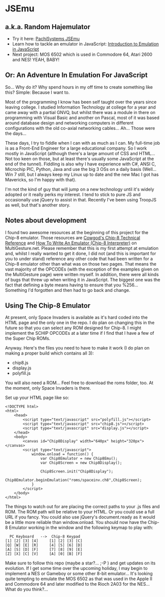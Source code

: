 JSEmu
=====
a.k.a. Random Hajemulator
-------------------------

* Try it here: [PachiSystems JSEmu](http://PachiSystems.com/JSEmu/chip8.html)
* Learn how to tackle an emulator in JavaScript: [Introduction to Emulation in JavaScript](http://PachiSystems.com/how-to-write-an-emulator-in-javascript/)
* Next project: MOS 6502 which is used in Commodore 64, Atari 2600 and NES! YEAH, BABY!

Or: An Adventure In Emulation For JavaScript
--------------------------------------------

So... Why do it? Why spend hours in my off time to create something like this? Simple: Because I want to.

Most of the programming I know has been self taught over the years since leaving college. I studied Information
Technology at college for a year and came away with a partial GNVQ, but whilst there was a module in there on
programming with Visual Basic and another on Pascal, most of it was based around database design and networking
computers in different configurations with the old co-axial networking cables... Ah... Those were the days...

These days, I try to fiddle when I can with as much as I can. My full-time job is as a Front-End Engineer for a large
educational company. So I work mostly in JavaScript (although there's a large amount of CSS and HTML... Not too keen on
those, but at least there's usually some JavaScript at the end of the tunnel). Fiddling is also why I have experience
with C#, ANSI C, Microchip PIC, Python, Java and use the big 3 OSs on a daily basis (Well... Win 7 still, but I always
keep my Linux up to date and the new Mac I got has Mavericks, so I'm happy with that).

I'm not the kind of guy that will jump on a new technology until it's widely adopted or it really perks my interest. I
tend to stick to pure JS and occasionally use jQuery to assist in that. Recently I've been using TroopJS as well, but
that's another story.

Notes about development
-----------------------

I found two awesome resources at the beginning of this project for the Chip-8 emulator. Those resources are [Cowgod's
Chip-8 Technical Reference](http://devernay.free.fr/hacks/chip8/C8TECH10.HTM‎) and [How To Write An Emulator (Chip-8 Interpreter)](http://www.multigesture.net/articles/how-to-write-an-emulator-chip-8-interpreter/) on MultiGesture.net. Please remember that
this is my first attempt at emulation and, whilst I really wanted to get it done, I did not (and this is important for
you to under stand) reference any other code that had been written for a Chip-8 emulator other than what was on those
two pages. That means the vast majority of the OPCODEs (with the exception of the examples given on the MultiGesture
page) were written myself. In addition, there were all kinds of bugs that threw up when writing it in JavaScript. The
biggest one was the fact that defining a byte means having to ensure that you %256... Something I'd forgotten and then
had to go back and change.

Using The Chip-8 Emulator
-------------------------

At present, only Space Invaders is available as it's hard coded into the HTML page and the only one in the repo. I do
plan on changing this in the future so that you can select any ROM designed for Chip-8. I might implement the SCHIP
OPCODEs at a later time if I find that I have a few of the Super Chip ROMs.

Anyway. Here's the files you need to have to make it work (I do plan on making a proper build which contains all 3):
- chip8.js
- display.js
- polyfill.js

You will also need a ROM... Feel free to download the roms folder, too. At the moment, only Space Invaders is there.

Set up your HTML page like so:
```
<!DOCTYPE html>
<html>
    <head>
        <script type="text/javascript" src="polyfill.js"></script>
        <script type="text/javascript" src="chip8.js"></script>
        <script type="text/javascript" src="display.js"></script>
    </head>
    <body>
        <canvas id="Chip8Display" width="640px" height="320px"></canvas>
        <script type="text/javascript">
            window.onload = function() {
                var Chip8Emulator = new Chip8Emu();
                var Chip8Screen = new Chip8Display();

                Chip8Screen.init("Chip8Display");
                Chip8Emulator.beginEmulation("roms/spaceinv.ch8",Chip8Screen);
            }
        </script>
    </body>
</html>
```

The things to watch out for are placing the correct paths to your .js files and ROM. The ROM path will be relative to
your HTML. Or you could use a full URL if you fancy. You could also use jQuery's document.ready as it would be a little
more reliable than window.onload. You should now have the Chip-8 Emulator working in the window and the following keymap
to play with:

```
  PC Keyboard   -->  Chip-8 Keypad
[1] [2] [3] [4]     [1] [2] [3] [C]
[Q] [W] [E] [R]     [4] [5] [6] [D]
[A] [S] [D] [F]     [7] [8] [9] [E]
[Z] [X] [C] [V]     [A] [0] [B] [F]
```

Make sure to follow this repo (maybe a star?... ;-P ) and get updates on its evolution. If I get some time over the
upcoming holiday, I may begin to implement a NES or Gameboy or some other 8-bit emulator... It's looking quite tempting
to emulate the MOS 6502 as that was used in the Apple II and Commodore 64 and later modified to the Rioch 2A03 for the
NES... What do you think?...